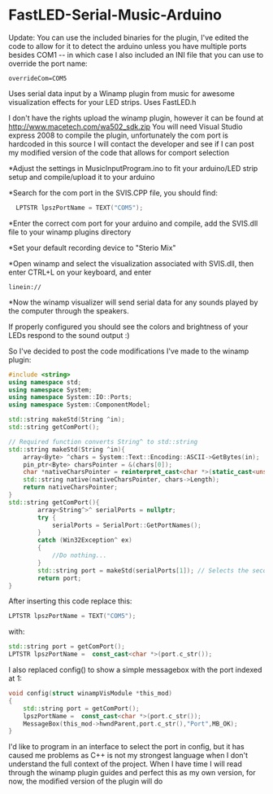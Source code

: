 # FastLED-Serial-Music-Arduino


Update: You can use the included binaries for the plugin, I've edited the code to allow for it to detect the arduino unless you have multiple ports besides COM1 -- in which case I also included an INI file that you can use to override the port name:

```
overrideCom=COM5
```


Uses serial data input by a Winamp plugin from music for awesome visualization effects for your LED strips. Uses FastLED.h 


I don't have the rights upload the winamp plugin, however it can be found at http://www.macetech.com/wa502_sdk.zip
You will need Visual Studio express 2008 to compile the plugin, unfortunately the com port is hardcoded in this source
I will contact the developer and see if I can post my modified version of the code that allows for comport selection

*Adjust the settings in MusicInputProgram.ino to fit your arduino/LED strip setup and compile/upload it to your arduino

*Search for the com port in the SVIS.CPP file, you should find:
```cpp
  LPTSTR lpszPortName = TEXT("COM5");
```
*Enter the correct com port for your arduino and compile, add the SVIS.dll file to your winamp plugins directory

*Set your default recording device to "Sterio Mix"

*Open winamp and select the visualization associated with SVIS.dll, then enter CTRL+L on your keyboard, and enter 
```
linein://
```
*Now the winamp visualizer will send serial data for any sounds played by the computer through the speakers.

If properly configured you should see the colors and brightness of your LEDs respond to the sound output :)


So I've decided to post the code modifications I've made to the winamp plugin:
```cpp
#include <string>
using namespace std;
using namespace System;
using namespace System::IO::Ports;
using namespace System::ComponentModel;

std::string makeStd(String ^in);
std::string getComPort();

// Required function converts String^ to std::string
std::string makeStd(String ^in){ 
	array<Byte> ^chars = System::Text::Encoding::ASCII->GetBytes(in);
	pin_ptr<Byte> charsPointer = &(chars[0]);
	char *nativeCharsPointer = reinterpret_cast<char *>(static_cast<unsigned char *>(charsPointer));
	std::string native(nativeCharsPointer, chars->Length);
	return nativeCharsPointer;
}
std::string getComPort(){
		array<String^>^ serialPorts = nullptr;
		try {
			serialPorts = SerialPort::GetPortNames();
		}
		catch (Win32Exception^ ex)
		{
			//Do nothing...
		}
		std::string port = makeStd(serialPorts[1]); // Selects the second indexed port automatically (In my case COM3 or COM5, my arduino doesn't make up it's mind, but it is the only serial device except for the motherboard header at COM1 and GetPortNames() will order the indexes alphabetically.)
		return port;
}
```



After inserting this code replace this:
```cpp
LPTSTR lpszPortName = TEXT("COM5");
```
with:
```cpp
std::string port = getComPort();
LPTSTR lpszPortName =  const_cast<char *>(port.c_str());
```



I also replaced config() to show a simple messagebox with the port indexed at 1:
```cpp
void config(struct winampVisModule *this_mod)
{
	std::string port = getComPort();
	lpszPortName =  const_cast<char *>(port.c_str());
	MessageBox(this_mod->hwndParent,port.c_str(),"Port",MB_OK);
}
```


I'd like to program in an interface to select the port in config, but it has caused me problems as C++ is not my strongest language when I don't understand the full context of the project. When I have time I will read through the winamp plugin guides and perfect this as my own version, for now, the modified version of the plugin will do
